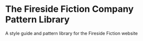 # The Fireside Fiction Company Pattern Library
A style guide and pattern library for the Fireside Fiction website
